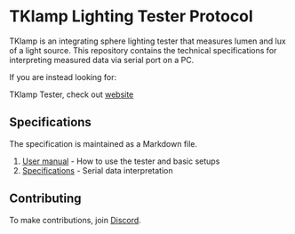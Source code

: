 # TKlamp Lighting Tester Protocol

TKlamp is an integrating sphere lighting tester that measures lumen and lux of a light source. This repository contains the technical specifications for interpreting measured data via serial port on a PC. 

If you are instead looking for:

TKlamp Tester, check out [website](https://tklamp.co)

## Specifications

The specification is maintained as a Markdown file. 
1. [User manual]() - How to use the tester and basic setups 
2. [Specifications]() - Serial data interpretation

## Contributing 
To make contributions, join [Discord](https://discord.gg/6RaazMqn6W).
